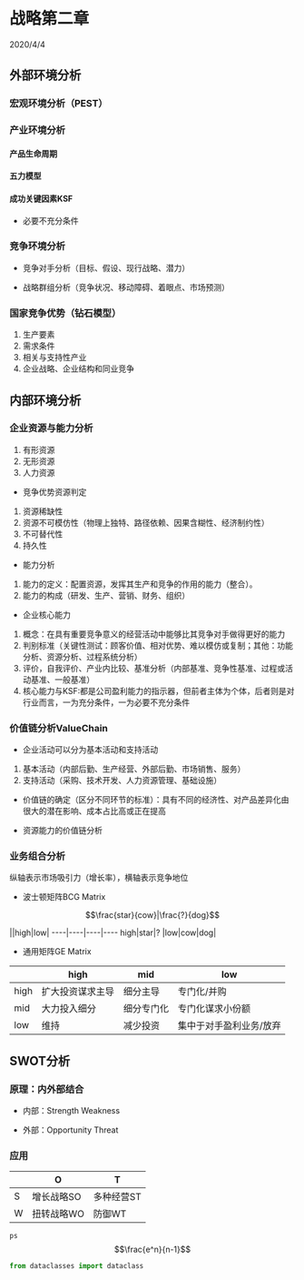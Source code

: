 # 战略第二章

2020/4/4

## 外部环境分析

### 宏观环境分析（PEST）

### 产业环境分析

#### 产品生命周期

#### 五力模型

#### 成功关键因素KSF

- 必要不充分条件

### 竞争环境分析

- 竞争对手分析（目标、假设、现行战略、潜力）

- 战略群组分析（竞争状况、移动障碍、着眼点、市场预测）

### 国家竞争优势（钻石模型）

1. 生产要素
2. 需求条件
3. 相关与支持性产业
4. 企业战略、企业结构和同业竞争

## 内部环境分析

### 企业资源与能力分析

1. 有形资源
2. 无形资源
3. 人力资源

- 竞争优势资源判定

1. 资源稀缺性
2. 资源不可模仿性（物理上独特、路径依赖、因果含糊性、经济制约性）
3. 不可替代性
4. 持久性

- 能力分析

1. 能力的定义：配置资源，发挥其生产和竞争的作用的能力（整合）。
2. 能力的构成（研发、生产、营销、财务、组织）

- 企业核心能力

1. 概念：在具有重要竞争意义的经营活动中能够比其竞争对手做得更好的能力
2. 判别标准（关键性测试：顾客价值、相对优势、难以模仿或复制；其他：功能分析、资源分析、过程系统分析）
3. 评价，自我评价、产业内比较、基准分析（内部基准、竞争性基准、过程或活动基准、一般基准）
4. 核心能力与KSF:都是公司盈利能力的指示器，但前者主体为个体，后者则是对行业而言，一为充分条件，一为必要不充分条件

### 价值链分析ValueChain

- 企业活动可以分为基本活动和支持活动

1. 基本活动（内部后勤、生产经营、外部后勤、市场销售、服务）
2. 支持活动（采购、技术开发、人力资源管理、基础设施）

- 价值链的确定（区分不同环节的标准）：具有不同的经济性、对产品差异化由很大的潜在影响、成本占比高或正在提高

- 资源能力的价值链分析

### 业务组合分析

纵轴表示市场吸引力（增长率），横轴表示竞争地位  

- 波士顿矩阵BCG Matrix

$$\frac{star}{cow}|\frac{?}{dog}$$

||high|low|
----|----|----|----
high|star|?
|low|cow|dog|

- 通用矩阵GE Matrix

||high|mid|low|
|----|----|----|----|
|high|扩大投资谋求主导|细分主导|专门化/并购|
|mid|大力投入细分|细分专门化|专门化谋求小份额|
|low|维持|减少投资|集中于对手盈利业务/放弃|

## SWOT分析

### 原理：内外部结合

- 内部：Strength Weakness

- 外部：Opportunity Threat

### 应用

 ||O|T
----|----|----
S|增长战略SO|多种经营ST
W|扭转战略WO|防御WT

`ps`$$\frac{e^n}{n-1}$$

```python
from dataclasses import dataclass
```
